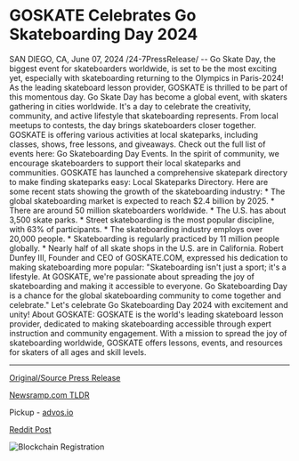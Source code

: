 # GOSKATE Celebrates Go Skateboarding Day 2024

SAN DIEGO, CA, June 07, 2024 /24-7PressRelease/ -- Go Skate Day, the biggest event for skateboarders worldwide, is set to be the most exciting yet, especially with skateboarding returning to the Olympics in Paris-2024! As the leading skateboard lesson provider, GOSKATE is thrilled to be part of this momentous day.  Go Skate Day has become a global event, with skaters gathering in cities worldwide. It's a day to celebrate the creativity, community, and active lifestyle that skateboarding represents. From local meetups to contests, the day brings skateboarders closer together.  GOSKATE is offering various activities at local skateparks, including classes, shows, free lessons, and giveaways. Check out the full list of events here: Go Skateboarding Day Events.  In the spirit of community, we encourage skateboarders to support their local skateparks and communities. GOSKATE has launched a comprehensive skatepark directory to make finding skateparks easy: Local Skateparks Directory.  Here are some recent stats showing the growth of the skateboarding industry: * The global skateboarding market is expected to reach $2.4 billion by 2025. * There are around 50 million skateboarders worldwide. * The U.S. has about 3,500 skate parks. * Street skateboarding is the most popular discipline, with 63% of participants. * The skateboarding industry employs over 20,000 people. * Skateboarding is regularly practiced by 11 million people globally. * Nearly half of all skate shops in the U.S. are in California.  Robert Dunfey III, Founder and CEO of GOSKATE.COM, expressed his dedication to making skateboarding more popular: "Skateboarding isn't just a sport; it's a lifestyle. At GOSKATE, we're passionate about spreading the joy of skateboarding and making it accessible to everyone. Go Skateboarding Day is a chance for the global skateboarding community to come together and celebrate."  Let's celebrate Go Skateboarding Day 2024 with excitement and unity!  About GOSKATE: GOSKATE is the world's leading skateboard lesson provider, dedicated to making skateboarding accessible through expert instruction and community engagement. With a mission to spread the joy of skateboarding worldwide, GOSKATE offers lessons, events, and resources for skaters of all ages and skill levels. 

---

[Original/Source Press Release](https://www.24-7pressrelease.com/press-release/511494/goskate-celebrates-go-skateboarding-day-2024)
                    

[Newsramp.com TLDR](https://newsramp.com/curated-news/go-skate-day-2024-celebrating-skateboarding-s-global-impact/1bdb8185ef583e70b07298922fb0f5e4) 


Pickup - [advos.io](https://advos.io/en/goskate-celebrates-go-skateboarding-day-2024-with-exciting-events-and-community-initiatives/20243920)
 



[Reddit Post](https://www.reddit.com/r/newsramp/comments/1da4ofh/go_skate_day_2024_celebrating_skateboardings/) 



![Blockchain Registration](https://cdn.newsramp.app/24-7PressRelease/qrcode/246/7/neonsPc3.webp)